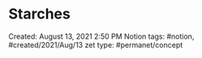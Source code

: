 ---
---

# Starches

Created: August 13, 2021 2:50 PM
Notion tags: #notion, #created/2021/Aug/13
zet type: #permanet/concept